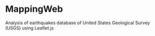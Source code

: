 # MappingWeb
Analysis of earthquakes database of United States Geological Survey (USGS) using Leaflet.js 
